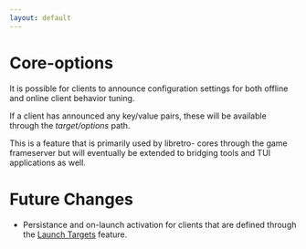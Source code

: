 ```yaml
---
layout: default
---
```


# Core-options

It is possible for clients to announce configuration settings for both offline
and online client behavior tuning.

If a client has announced any key/value pairs, these will be available through
the <i>target/options</i> path.

This is a feature that is primarily used by libretro- cores through the game
frameserver but will eventually be extended to bridging tools and TUI
applications as well.

# Future Changes
- Persistance and on-launch activation for clients that are defined through
  the [Launch Targets](targets) feature.
